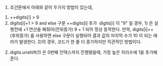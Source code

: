 1. 조건문에서 아래와 같이 두가지 방법이 있는데,
1) ++digits[i] > 9
2) digits[i]+1 > 9 and else 구문 ++digits[i] 추가
​
digits[i] 이 "9" 일 경우, 1) 은 실행전에 +1 연산을 해줘야(전위증가)  9 + 1 되어 정상 동작한다. 만약, digits[i]++ (후위증가) 를 사용하면 else 구문이 실행되어 결과 값의 마지막 수가 10 이 되는 에러가  발생한다. 2)의 경우, 코드가 한 줄 더 증가하지만 직관적인 방법이다.
2. digits.unshift(1) 은 0번째 인덱스까지 진행됐을때, 가장 높은 자리수에 1을 추가해준다.